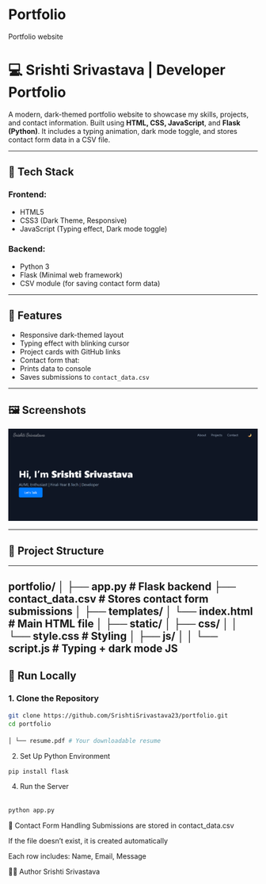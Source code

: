 # Portfolio
Portfolio website
# 💻 Srishti Srivastava | Developer Portfolio

A modern, dark-themed portfolio website to showcase my skills, projects, and contact information. Built using **HTML, CSS, JavaScript**, and **Flask (Python)**. It includes a typing animation, dark mode toggle, and stores contact form data in a CSV file.


---

## 🧩 Tech Stack

### Frontend:
- HTML5
- CSS3 (Dark Theme, Responsive)
- JavaScript (Typing effect, Dark mode toggle)

### Backend:
- Python 3
- Flask (Minimal web framework)
- CSV module (for saving contact form data)

---

## 🎯 Features

-  Responsive dark-themed layout
-  Typing effect with blinking cursor
-  Project cards with GitHub links
-  Contact form that:
  - Prints data to console
  - Saves submissions to `contact_data.csv`

---

## 🖼️ Screenshots

![Screenshot](SS.png) <!-- Optional -->

---

## 📂 Project Structure
---
portfolio/
│
├── app.py # Flask backend
├── contact_data.csv # Stores contact form submissions
│
├── templates/
│ └── index.html # Main HTML file
│
├── static/
│ ├── css/
│ │ └── style.css # Styling
│ ├── js/
│ │ └── script.js # Typing + dark mode JS
---

## 🚀 Run Locally

### 1. Clone the Repository

```bash
git clone https://github.com/SrishtiSrivastava23/portfolio.git
cd portfolio

│ └── resume.pdf # Your downloadable resume
```

2. Set Up Python Environment

```bash
pip install flask
```

4. Run the Server

```bash

python app.py
```

📝 Contact Form Handling
Submissions are stored in contact_data.csv

If the file doesn’t exist, it is created automatically

Each row includes: Name, Email, Message

👩‍💻 Author
Srishti Srivastava
